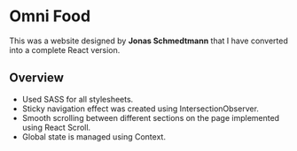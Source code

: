 # Omni Food

This was a website designed by **Jonas Schmedtmann** that I have converted into a complete React version.

## Overview

- Used SASS for all stylesheets.
- Sticky navigation effect was created using IntersectionObserver.
- Smooth scrolling between different sections on the page implemented using React Scroll.
- Global state is managed using Context.

